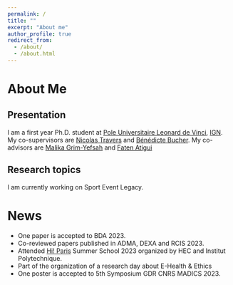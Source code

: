 ```yaml
---
permalink: /
title: ""
excerpt: "About me"
author_profile: true
redirect_from: 
  - /about/
  - /about.html
---
```


About Me
======
## Presentation
I am a first year Ph.D. student at [Pole Universitaire Leonard de Vinci](https://www.devinci.fr/research-center/), [IGN](https://www.ign.fr/). My co-supervisors are [Nicolas Travers](https://chewbii.com/accueil/cv/) and [Bénédicte Bucher](https://www.umr-lastig.fr/benedicte-bucher/). My co-advisors are [Malika Grim-Yefsah](https://www.umr-lastig.fr/malika-grim-yefsah/) and [Faten Atigui](https://cedric.cnam.fr/lab/en/author/atigui/) 

## Research topics
I am currently working on Sport Event Legacy.

News
======
- One paper is accepted to BDA 2023.
- Co-reviewed papers published in ADMA, DEXA and RCIS 2023.
- Attended [Hi! Paris](https://www.hi-paris.fr/) Summer School 2023 organized by HEC and Institut Polytechnique.
- Part of the organization of a research day about E-Health & Ethics
- One poster is accepted to 5th Symposium GDR CNRS MADICS 2023.
